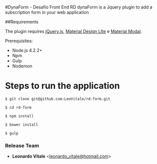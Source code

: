 #DynaForm - Desafio Front End RD
dynaForm is a Jquery plugin to add a subscription form in your web application

##Requirements

The plugin requires [jQuery.js](https://jquery.com/),  [Material Design LIte](https://getmdl.io) e [Material Modal](https://github.com/MarkRabey/material-modal).

Prerequisites:

* Node.js 4.2.2+
* Npm
* Gulp
* Nodemon


Steps to run the application
=======
```
$ git clone git@github.com:LeoVitale/rd-form.git

$ cd rd-form

$ npm install

$ bower install

$ gulp
```

### Release Team

* **Leonardo Vitale** &lt;leonardo_vitale@hotmail.com&gt;

